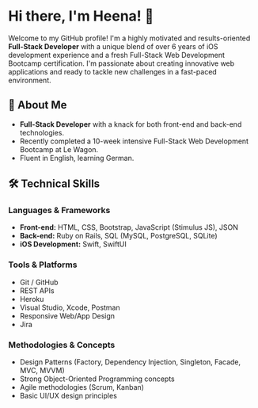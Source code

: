 # Hi there, I'm Heena! 👋

Welcome to my GitHub profile! I'm a highly motivated and results-oriented **Full-Stack Developer** with a unique blend of over 6 years of iOS development experience and a fresh Full-Stack Web Development Bootcamp certification. I'm passionate about creating innovative web applications and ready to tackle new challenges in a fast-paced environment.

## 🚀 About Me

- **Full-Stack Developer** with a knack for both front-end and back-end technologies.
- Recently completed a 10-week intensive Full-Stack Web Development Bootcamp at Le Wagon.
- Fluent in English, learning German.

## 🛠️ Technical Skills

### Languages & Frameworks
- **Front-end:** HTML, CSS, Bootstrap, JavaScript (Stimulus JS), JSON
- **Back-end:** Ruby on Rails, SQL (MySQL, PostgreSQL, SQLite)
- **iOS Development:** Swift, SwiftUI

### Tools & Platforms
- Git / GitHub
- REST APIs
- Heroku
- Visual Studio, Xcode, Postman
- Responsive Web/App Design
- Jira

### Methodologies & Concepts
- Design Patterns (Factory, Dependency Injection, Singleton, Facade, MVC, MVVM)
- Strong Object-Oriented Programming concepts
- Agile methodologies (Scrum, Kanban)
- Basic UI/UX design principles
